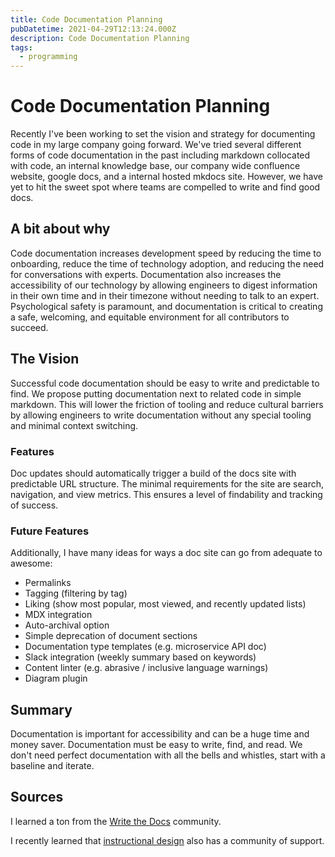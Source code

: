 ```yaml
---
title: Code Documentation Planning
pubDatetime: 2021-04-29T12:13:24.000Z
description: Code Documentation Planning
tags:
  - programming
---
```


# Code Documentation Planning

Recently I've been working to set the vision and strategy for documenting code in my large company
going forward. We've tried several different forms of code documentation in the past including
markdown collocated with code, an internal knowledge base, our company wide confluence website,
google docs, and a internal hosted mkdocs site. However, we have yet to hit the sweet spot where
teams are compelled to write and find good docs.

## A bit about why

Code documentation increases development speed by reducing the time to onboarding, reduce the time
of technology adoption, and reducing the need for conversations with experts. Documentation also
increases the accessibility of our technology by allowing engineers to digest information in their
own time and in their timezone without needing to talk to an expert. Psychological safety is
paramount, and documentation is critical to creating a safe, welcoming, and equitable environment
for all contributors to succeed.

## The Vision

Successful code documentation should be easy to write and predictable to find. We propose putting
documentation next to related code in simple markdown. This will lower the friction of tooling and
reduce cultural barriers by allowing engineers to write documentation without any special tooling
and minimal context switching.

### Features

Doc updates should automatically trigger a build of the docs site with predictable URL structure.
The minimal requirements for the site are search, navigation, and view metrics. This ensures a level
of findability and tracking of success.

### Future Features

Additionally, I have many ideas for ways a doc site can go from adequate to awesome:

- Permalinks
- Tagging (filtering by tag)
- Liking (show most popular, most viewed, and recently updated lists)
- MDX integration
- Auto-archival option
- Simple deprecation of document sections
- Documentation type templates (e.g. microservice API doc)
- Slack integration (weekly summary based on keywords)
- Content linter (e.g. abrasive / inclusive language warnings)
- Diagram plugin

## Summary

Documentation is important for accessibility and can be a huge time and money saver. Documentation
must be easy to write, find, and read. We don't need perfect documentation with all the bells and
whistles, start with a baseline and iterate.

## Sources

I learned a ton from the [Write the Docs](https://www.writethedocs.org/) community.

I recently learned that [instructional design](https://www.reddit.com/r/instructionaldesign/) also
has a community of support.
